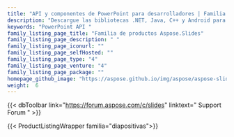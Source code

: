 ```yaml
---
title: "API y componentes de PowerPoint para desarrolladores | Familia de productos Aspose.Slides"
description: "Descargue las bibliotecas .NET, Java, C++ y Android para crear, manipular, convertir y renderizar presentaciones de Microsoft PowerPoint. La familia también incluye extensión, solución y exportador para Reporting Services, SharePoint y JasperReports."
keywords: "PowerPoint API "
family_listing_page_title: "Familia de productos Aspose.Slides"
family_listing_page_description: " "
family_listing_page_iconurl: ""
family_listing_page_selfHosted: ""
family_listing_page_type: "4"
family_listing_page_venture: "4"
family_listing_page_package: ""
homepage_github_image: "https://aspose.github.io/img/aspose/aspose-slides.png"
weight:  6
---
```


{{< dbToolbar link="https://forum.aspose.com/c/slides" linktext=" Support Forum " >}}

{{< ProductListingWrapper familia="diapositivas">}}

